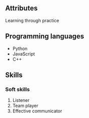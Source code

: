 <h2>Attributes</h2>
Learning through practice
<h2>Programming languages</h2>
<ul><li>Python</li>
<li>JavaScript</li>
<li>C++</li></ul>
<h2>Skills</h2>
<h3>Soft skills</h3>
<ol><li>Listener</li>
<li>Team player</li>
<li>Effective communicator</li></ol>
